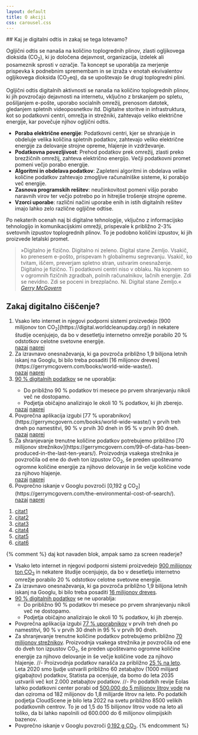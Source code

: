 ```yaml
---
layout: default
title: O akciji
css: carousel.css
---
```


<div class="block" markdown="1">
## Kaj je digitalni odtis in zakaj se tega lotevamo?

Ogljični odtis se nanaša na količino toplogrednih plinov, zlasti ogljikovega dioksida (CO<sub>2</sub>), ki jo določena dejavnost, organizacija, izdelek ali posameznik sprosti v ozračje. Ta koncept se uporablja za merjenje prispevka k podnebnim spremembam in se izraža v enotah ekvivalentov ogljikovega dioksida (CO<sub>2</sub>eq), da se upoštevajo še drugi toplogredni plini.

Ogljični odtis digitalnih aktivnosti se nanaša na količino toplogrednih plinov, ki jih povzročajo dejavnosti na internetu, vključno z brskanjem po spletu, pošiljanjem e-pošte, uporabo socialnih omrežij, prenosom datotek, gledanjem spletnih videoposnetkov itd. Digitalne storitve in infrastruktura, kot so podatkovni centri, omrežja in strežniki, zahtevajo veliko električne energije, kar povečuje njihov ogljični odtis.

- <strong>Poraba električne energije</strong>: Podatkovni centri, kjer se shranjuje in obdeluje velika količina spletnih podatkov, zahtevajo veliko električne energije za delovanje strojne opreme, hlajenje in vzdrževanje.
- <strong>Podatkovna povezljivost</strong>: Prehod podatkov prek omrežij, zlasti preko brezžičnih omrežij, zahteva električno energijo. Večji podatkovni promet pomeni večjo porabo energije.
- <strong>Algoritmi in obdelava podatkov</strong>: Zapleteni algoritmi in obdelava velike količine podatkov zahtevajo zmogljive računalniške sisteme, ki porabijo več energije.
- <strong>Zasnova programskih rešitev</strong>: neučinkovitost pomeni višjo porabo naravnih virov ter večjo potrebo po in hitrejše trošenje strojne opreme.
- <strong>Vzorci uporabe</strong>: različni načini uporabe enih in istih digitalnih rešitev imajo lahko zelo različne ogljične odtise.

Po nekaterih ocenah naj bi digitalne tehnologije, vključno z informacijsko tehnologijo in komunikacijskimi omrežji, prispevale k približno 2-3% svetovnih izpustov toplogrednih plinov. To je podobno količini izpustov, ki jih proizvede letalski promet.

<blockquote cite="https://gerrymcgovern.com/books/world-wide-waste/">
  »Digitalno je fizično. Digitalno ni zeleno. Digital stane Zemljo. Vsakič, ko prenesem e-pošto, prispevam h globalnemu segrevanju. Vsakič, ko tvitam, iščem, preverjam spletno stran, ustvarim onesnaženje. Digitalno je fizično. Ti podatkovni centri niso v oblaku. Na kopnem so v ogromnih fizičnih zgradbah, polnih računalnikov, lačnih energije. Zdi se nevidno. Zdi se poceni in brezplačno. Ni. Digital stane Zemljo.«
  <cite><a href="https://gerrymcgovern.com/books/world-wide-waste/" target="_blank" rel="noopener">Gerry McGovern</a></cite>
</blockquote>
</div>

<section class="carousel" aria-label="Gallery">
  <h2>Zakaj digitalno čiščenje?</h2>
  <ol class="carousel__viewport">
    <li id="carousel__slide1"
        tabindex="0"
        class="carousel__slide">
        <span  markdown="1">
          Vsako leto internet in njegovi podporni sistemi proizvedejo [900 milijonov ton CO<sub>2</sub>](https://digital.worldcleanupday.org/) in nekatere študije ocenjujejo, da bo v desetletju internetno omrežje porabilo 20 % odstotkov celotne svetovne energije.
        </span>
      <div class="carousel__snapper">
        <a href="#carousel__slide4"
           class="carousel__prev">nazaj</a>
        <a href="#carousel__slide2"
           class="carousel__next">naprej</a>
      </div>
    </li>
    <li id="carousel__slide2"
        tabindex="0"
        class="carousel__slide">
        <span  markdown="1">
          Za izravnavo onesnaževanja, ki ga povzroča približno 1,9 bilijona letnih iskanj na Googlu, bi bilo treba posaditi [16 milijonov dreves](https://gerrymcgovern.com/books/world-wide-waste/).
        </span>
      <div class="carousel__snapper"></div>
      <a href="#carousel__slide1"
         class="carousel__prev">nazaj</a>
      <a href="#carousel__slide3"
         class="carousel__next">naprej</a>
    </li>
    <li id="carousel__slide3"
        tabindex="0"
        class="carousel__slide">
        <span>
<a href="https://gerrymcgovern.com/books/world-wide-waste/" target="_blank" rel="noopener">90 % digitalnih podatkov</a> se ne uporablja:<br>
<ul>
  <li>Do približno 90 % podatkov tri mesece po prvem shranjevanju nikoli več ne dostopamo.</li>
  <li>Podjetja običajno analizirajo le okoli 10 % podatkov, ki jih zberejo.</li>
</ul>
        </span>
      <div class="carousel__snapper"></div>
      <a href="#carousel__slide2"
         class="carousel__prev">nazaj</a>
      <a href="#carousel__slide4"
         class="carousel__next">naprej</a>
    </li>
    <li id="carousel__slide4"
        tabindex="0"
        class="carousel__slide">
        <span  markdown="1">
Povprečna aplikacija izgubi [77 % uporabnikov](https://gerrymcgovern.com/books/world-wide-waste/) v prvih treh dneh po namestitvi, 90 % v prvih 30 dneh in 95 % v prvih 90 dneh.
        </span>
      <div class="carousel__snapper"></div>
      <a href="#carousel__slide3"
         class="carousel__prev">nazaj</a>
      <a href="#carousel__slide5"
         class="carousel__next">naprej</a>
    </li>
    <li id="carousel__slide5"
        tabindex="0"
        class="carousel__slide">
        <span  markdown="1">
Za shranjevanje trenutne količine podatkov potrebujemo približno [70 milijonov strežnikov](https://gerrymcgovern.com/99-of-data-has-been-produced-in-the-last-ten-years/). Proizvodnja vsakega strežnika je povzročila od ene do dveh ton izpustov CO<sub>2</sub>, še preden upoštevamo ogromne količine energije za njihovo delovanje in še večje količine vode za njihovo hlajenje.
        </span>
      <div class="carousel__snapper"></div>
      <a href="#carousel__slide4"
         class="carousel__prev">nazaj</a>
      <a href="#carousel__slide6"
         class="carousel__next">naprej</a>
    </li>
    <li id="carousel__slide6"
        tabindex="0"
        class="carousel__slide">
        <span  markdown="1">
Povprečno iskanje v Googlu povzroči [0,192 g CO<sub>2</sub>](https://gerrymcgovern.com/the-environmental-cost-of-search/).
        </span>
      <div class="carousel__snapper"></div>
      <a href="#carousel__slide5"
         class="carousel__prev">nazaj</a>
      <a href="#carousel__slide1"
         class="carousel__next">naprej</a>
    </li>
  </ol>
  <aside class="carousel__navigation">
    <ol class="carousel__navigation-list">
      <li class="carousel__navigation-item">
        <a href="#carousel__slide1"
           class="carousel__navigation-button">citat1</a>
      </li>
      <li class="carousel__navigation-item">
        <a href="#carousel__slide2"
           class="carousel__navigation-button">citat2</a>
      </li>
      <li class="carousel__navigation-item">
        <a href="#carousel__slide3"
           class="carousel__navigation-button">citat3</a>
      </li>
      <li class="carousel__navigation-item">
        <a href="#carousel__slide4"
           class="carousel__navigation-button">citat4</a>
      </li>
      <li class="carousel__navigation-item">
        <a href="#carousel__slide5"
           class="carousel__navigation-button">citat5</a>
      </li>
      <li class="carousel__navigation-item">
        <a href="#carousel__slide6"
           class="carousel__navigation-button">citat6</a>
      </li>
    </ol>
  </aside>
</section>

{% comment %}
daj kot navaden blok, ampak samo za screen readerje?

- Vsako leto internet in njegovi podporni sistemi proizvedejo [900 milijonov ton CO<sub>2</sub>](https://digital.worldcleanupday.org/) in nekatere študije ocenjujejo, da bo v desetletju internetno omrežje porabilo 20 % odstotkov celotne svetovne energije.
- Za izravnavo onesnaževanja, ki ga povzroča približno 1,9 bilijona letnih iskanj na Googlu, bi bilo treba posaditi [16 milijonov dreves](https://gerrymcgovern.com/books/world-wide-waste/).
- [90 % digitalnih podatkov](https://gerrymcgovern.com/books/world-wide-waste/) se ne uporablja:
  - Do približno 90 % podatkov tri mesece po prvem shranjevanju nikoli več ne dostopamo.
  - Podjetja običajno analizirajo le okoli 10 % podatkov, ki jih zberejo.
- Povprečna aplikacija izgubi [77 % uporabnikov](https://gerrymcgovern.com/books/world-wide-waste/) v prvih treh dneh po namestitvi, 90 % v prvih 30 dneh in 95 % v prvih 90 dneh.
- Za shranjevanje trenutne količine podatkov potrebujemo približno [70 milijonov strežnikov](https://gerrymcgovern.com/99-of-data-has-been-produced-in-the-last-ten-years/). Proizvodnja vsakega strežnika je povzročila od ene do dveh ton izpustov CO<sub>2</sub>, še preden upoštevamo ogromne količine energije za njihovo delovanje in še večje količine vode za njihovo hlajenje.
//- Proizvodnja podatkov narašča za približno [25 % na leto](https://gerrymcgovern.com/keeping-all-data-is-no-longer-an-option/). Leta 2020 smo ljudje ustvarili približno 60 zetabajtov (1000 milijard gigabajtov) podatkov, Statista pa ocenjuje, da bomo do leta 2035 ustvarili več kot 2.000 zetabajtov podatkov.
//- Po podatkih revije Eolas lahko podatkovni center porabi od [500.000 do 5 milijonov litrov vode](https://gerrymcgovern.com/why-is-water-such-a-low-priority-for-data-centers/) na dan oziroma od 182 milijonov do 1,8 milijarde litrov na leto. Po podatkih podjetja CloudScene je bilo leta 2022 na svetu približno 8500 velikih podatkovnih centrov. To je od 1,5 do 15 bilijonov litrov vode na leto ali toliko, da bi lahko napolnili od 600.000 do 6 milijonov olimpijskih bazenov.
- Povprečno iskanje v Googlu povzroči [0,192 g CO<sub>2</sub>](https://gerrymcgovern.com/the-environmental-cost-of-search/).
{% endcomment %}
